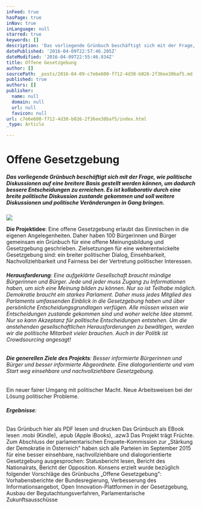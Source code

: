 ```yaml
---
inFeed: true
hasPage: true
inNav: true
inLanguage: null
starred: true
keywords: []
description: 'Das vorliegende Grünbuch beschäftigt sich mit der Frage, wie politische Diskussionen auf eine breitere Basis gestellt werden können, um dadurch bessere Entscheidungen zu erreichen. Es ist kollaborativ durch eine breite politische Diskussion zustande gekommen und soll weitere Diskussionen und politische Veränderungen in Gang bringen.'
datePublished: '2016-04-09T22:57:46.205Z'
dateModified: '2016-04-09T22:55:46.934Z'
title: Offene Gesetzgebung
author: []
sourcePath: _posts/2016-04-09-c7e6e600-f712-4d30-b026-2f36ee30baf5.md
published: true
authors: []
publisher:
  name: null
  domain: null
  url: null
  favicon: null
url: c7e6e600-f712-4d30-b026-2f36ee30baf5/index.html
_type: Article

---
```

# Offene Gesetzgebung

##### Das vorliegende Grünbuch beschäftigt sich mit der Frage, wie politische Diskussionen auf eine breitere Basis gestellt werden können, um dadurch bessere Entscheidungen zu erreichen. Es ist kollaborativ durch eine breite politische Diskussion zustande gekommen und soll weitere Diskussionen und politische Veränderungen in Gang bringen.
![](https://the-grid-user-content.s3-us-west-2.amazonaws.com/8c99fa94-6875-49a5-bc46-c94de8d35d6c.png)

**Die Projektidee**: Eine offene Gesetzgebung erlaubt das Einmischen in die eigenen Angelegenheiten. Daher haben 100 Bürgerinnen und Bürger gemeinsam ein Grünbuch für eine offene Meinungsbildung und Gesetzgebung geschrieben. Zielsetzungen für eine weiterentwickelte Gesetzgebung sind: ein breiter politischer Dialog, Einsehbarkeit, Nachvollziehbarkeit und Fairness bei der Vertretung politischer Interessen.

###### **Herausforderung**: Eine aufgeklärte Gesellschaft braucht mündige Bürgerinnen und Bürger. Jede und jeder muss Zugang zu Informationen haben, um sich eine Meinung bilden zu können. Nur so ist Teilhabe möglich. Demokratie braucht ein starkes Parlament. Daher muss jedes Mitglied des Parlaments umfassenden Einblick in die Gesetzgebung haben und über persönliche Entscheidungsgrundlagen verfügen.  Alle müssen wissen wie Entscheidungen zustande gekommen sind und woher welche Idee stammt. Nur so kann Akzeptanz für politische Entscheidungen entstehen. Um die anstehenden gesellschaftlichen Herausforderungen zu bewältigen, werden wir die politische Mitarbeit vieler brauchen. Auch in der Politik ist Crowdsourcing angesagt!

###### **Die generellen Ziele des Projekts**: Besser informierte Bürgerinnen und Bürger und besser informierte Abgeordnete.  Eine dialogorientierte und vom Start weg einsehbare und nachvollziehbare Gesetzgebung.
Ein neuer fairer Umgang mit politischer Macht.
Neue Arbeitsweisen bei der Lösung politischer Probleme.

###### **Ergebnisse**:
Das Grünbuch hier als PDF lesen und drucken
Das Grünbuch als EBook lesen .mobi (Kindle), .epub (Apple iBooks), .azw3  Das Projekt trägt Früchte. Zum Abschluss der parlamentarischen Enquete-Kommission zur „Stärkung der Demokratie in Österreich" haben sich alle Parteien im September 2015 für eine besser einsehbare, nachvollziehbare und dialogorientierte Gesetzgebung ausgesprochen: Statusbericht lesen, Bericht des Nationalrats, Bericht der Opposition. Konsens erzielt wurde bezüglich folgender Vorschläge des Grünbuchs „Offene Gesetzgebung": Vorhabensberichte der Bundesregierung, Verbesserung des Informationsangebot, Open Innovation-Plattformen in der Gesetzgebung, Ausbau der Begutachtungsverfahren, Parlamentarische Zukunftsausschüsse